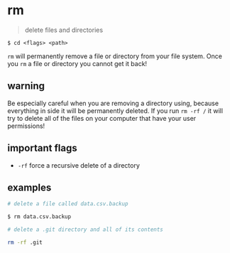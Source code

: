 # rm
> delete files and directories  

`$ cd <flags> <path>`  

`rm` will permanently remove a file or directory from your file system. Once you `rm` a file or directory you cannot get it back!

## warning
Be especially careful when you are removing a directory using, because everything in side it will be permanently deleted. If you run `rm -rf /` it will try to delete all of the files on your computer that have your user permissions!


## important flags
* `-rf` force a recursive delete of a directory

## examples

``` sh
# delete a file called data.csv.backup

$ rm data.csv.backup
```

``` sh
# delete a .git directory and all of its contents

rm -rf .git
```
